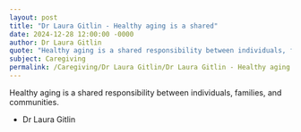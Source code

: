 ```yaml
---
layout: post
title: "Dr Laura Gitlin - Healthy aging is a shared"
date: 2024-12-28 12:00:00 -0000
author: Dr Laura Gitlin
quote: "Healthy aging is a shared responsibility between individuals, families, and communities."
subject: Caregiving
permalink: /Caregiving/Dr Laura Gitlin/Dr Laura Gitlin - Healthy aging is a shared
---
```


Healthy aging is a shared responsibility between individuals, families, and communities.

- Dr Laura Gitlin
